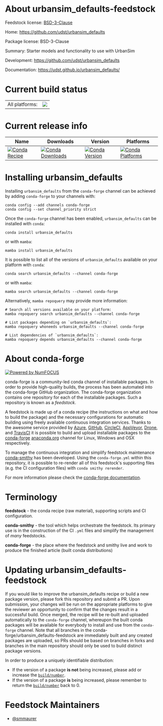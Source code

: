 About urbansim_defaults-feedstock
=================================

Feedstock license: [BSD-3-Clause](https://github.com/conda-forge/urbansim_defaults-feedstock/blob/main/LICENSE.txt)

Home: https://github.com/udst/urbansim_defaults

Package license: BSD-3-Clause

Summary: Starter models and functionality to use with UrbanSim

Development: https://github.com/udst/urbansim_defaults

Documentation: https://udst.github.io/urbansim_defaults/

Current build status
====================


<table><tr><td>All platforms:</td>
    <td>
      <a href="https://dev.azure.com/conda-forge/feedstock-builds/_build/latest?definitionId=6946&branchName=main">
        <img src="https://dev.azure.com/conda-forge/feedstock-builds/_apis/build/status/urbansim_defaults-feedstock?branchName=main">
      </a>
    </td>
  </tr>
</table>

Current release info
====================

| Name | Downloads | Version | Platforms |
| --- | --- | --- | --- |
| [![Conda Recipe](https://img.shields.io/badge/recipe-urbansim_defaults-green.svg)](https://anaconda.org/conda-forge/urbansim_defaults) | [![Conda Downloads](https://img.shields.io/conda/dn/conda-forge/urbansim_defaults.svg)](https://anaconda.org/conda-forge/urbansim_defaults) | [![Conda Version](https://img.shields.io/conda/vn/conda-forge/urbansim_defaults.svg)](https://anaconda.org/conda-forge/urbansim_defaults) | [![Conda Platforms](https://img.shields.io/conda/pn/conda-forge/urbansim_defaults.svg)](https://anaconda.org/conda-forge/urbansim_defaults) |

Installing urbansim_defaults
============================

Installing `urbansim_defaults` from the `conda-forge` channel can be achieved by adding `conda-forge` to your channels with:

```
conda config --add channels conda-forge
conda config --set channel_priority strict
```

Once the `conda-forge` channel has been enabled, `urbansim_defaults` can be installed with `conda`:

```
conda install urbansim_defaults
```

or with `mamba`:

```
mamba install urbansim_defaults
```

It is possible to list all of the versions of `urbansim_defaults` available on your platform with `conda`:

```
conda search urbansim_defaults --channel conda-forge
```

or with `mamba`:

```
mamba search urbansim_defaults --channel conda-forge
```

Alternatively, `mamba repoquery` may provide more information:

```
# Search all versions available on your platform:
mamba repoquery search urbansim_defaults --channel conda-forge

# List packages depending on `urbansim_defaults`:
mamba repoquery whoneeds urbansim_defaults --channel conda-forge

# List dependencies of `urbansim_defaults`:
mamba repoquery depends urbansim_defaults --channel conda-forge
```


About conda-forge
=================

[![Powered by
NumFOCUS](https://img.shields.io/badge/powered%20by-NumFOCUS-orange.svg?style=flat&colorA=E1523D&colorB=007D8A)](https://numfocus.org)

conda-forge is a community-led conda channel of installable packages.
In order to provide high-quality builds, the process has been automated into the
conda-forge GitHub organization. The conda-forge organization contains one repository
for each of the installable packages. Such a repository is known as a *feedstock*.

A feedstock is made up of a conda recipe (the instructions on what and how to build
the package) and the necessary configurations for automatic building using freely
available continuous integration services. Thanks to the awesome service provided by
[Azure](https://azure.microsoft.com/en-us/services/devops/), [GitHub](https://github.com/),
[CircleCI](https://circleci.com/), [AppVeyor](https://www.appveyor.com/),
[Drone](https://cloud.drone.io/welcome), and [TravisCI](https://travis-ci.com/)
it is possible to build and upload installable packages to the
[conda-forge](https://anaconda.org/conda-forge) [anaconda.org](https://anaconda.org/)
channel for Linux, Windows and OSX respectively.

To manage the continuous integration and simplify feedstock maintenance
[conda-smithy](https://github.com/conda-forge/conda-smithy) has been developed.
Using the ``conda-forge.yml`` within this repository, it is possible to re-render all of
this feedstock's supporting files (e.g. the CI configuration files) with ``conda smithy rerender``.

For more information please check the [conda-forge documentation](https://conda-forge.org/docs/).

Terminology
===========

**feedstock** - the conda recipe (raw material), supporting scripts and CI configuration.

**conda-smithy** - the tool which helps orchestrate the feedstock.
                   Its primary use is in the construction of the CI ``.yml`` files
                   and simplify the management of *many* feedstocks.

**conda-forge** - the place where the feedstock and smithy live and work to
                  produce the finished article (built conda distributions)


Updating urbansim_defaults-feedstock
====================================

If you would like to improve the urbansim_defaults recipe or build a new
package version, please fork this repository and submit a PR. Upon submission,
your changes will be run on the appropriate platforms to give the reviewer an
opportunity to confirm that the changes result in a successful build. Once
merged, the recipe will be re-built and uploaded automatically to the
`conda-forge` channel, whereupon the built conda packages will be available for
everybody to install and use from the `conda-forge` channel.
Note that all branches in the conda-forge/urbansim_defaults-feedstock are
immediately built and any created packages are uploaded, so PRs should be based
on branches in forks and branches in the main repository should only be used to
build distinct package versions.

In order to produce a uniquely identifiable distribution:
 * If the version of a package **is not** being increased, please add or increase
   the [``build/number``](https://docs.conda.io/projects/conda-build/en/latest/resources/define-metadata.html#build-number-and-string).
 * If the version of a package **is** being increased, please remember to return
   the [``build/number``](https://docs.conda.io/projects/conda-build/en/latest/resources/define-metadata.html#build-number-and-string)
   back to 0.

Feedstock Maintainers
=====================

* [@smmaurer](https://github.com/smmaurer/)

